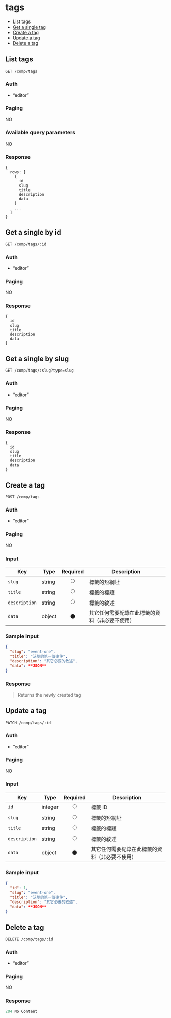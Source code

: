 # tags

- [List tags](#list-tags)
- [Get a single tag](#get-a-single-tag)
- [Create a tag](#create-a-tag)
- [Update a tag](#update-a-tag)
- [Delete a tag](#delete-a-tag)

## List tags
```
GET /comp/tags
```

### Auth
- “editor”

### Paging
NO

### Available query parameters
NO

### Response
```
{
  rows: [
    {
      id
      slug
      title
      description
      data
    }
    ...
  ]
}
```

## Get a single by id
```
GET /comp/tags/:id
```

### Auth
- “editor”

### Paging
NO

### Response
```
{
  id
  slug
  title
  description
  data
}
```

## Get a single by slug
```
GET /comp/tags/:slug?type=slug
```

### Auth
- “editor”

### Paging
NO

### Response
```
{
  id
  slug
  title
  description
  data
}
```

## Create a tag
```
POST /comp/tags
```

### Auth
- “editor”

### Paging
NO

### Input

| Key | Type | Required | Description |
| --- | --- | :---: | --- |
| `slug` | string | 🌕 | 標籤的短網址 |
| `title` | string | 🌕 | 標籤的標題 |
| `description` | string | 🌕 | 標籤的敘述 |
| `data` | object | 🌑 | 其它任何需要紀錄在此標籤的資料（非必要不使用） |

### Sample input
```json
{
  "slug": "event-one",
  "title": "沃草的第一個事件",
  "description": "其它必要的敘述",
  "data": **JSON**
}
```

### Response
> Returns the newly created tag

## Update a tag
```
PATCH /comp/tags/:id
```

### Auth
- “editor”

### Paging
NO

### Input

| Key | Type | Required | Description |
| --- | --- | :---: | --- |
| `id` | integer | 🌕 | 標籤 ID |
| `slug` | string | 🌕 | 標籤的短網址 |
| `title` | string | 🌕 | 標籤的標題 |
| `description` | string | 🌕 | 標籤的敘述 |
| `data` | object | 🌑 | 其它任何需要紀錄在此標籤的資料（非必要不使用） |

### Sample input
```json
{
  "id": 1,
  "slug": "event-one",
  "title": "沃草的第一個事件",
  "description": "其它必要的敘述",
  "data": **JSON**
}
```

## Delete a tag
```
DELETE /comp/tags/:id
```

### Auth
- “editor”

### Paging
NO

### Response
```javascript
204 No Content
```
